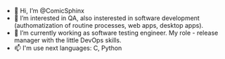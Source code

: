 - 👋 Hi, I’m @ComicSphinx
- 👀 I’m interested in QA, also insterested in software development (authomatization of routine processes, web apps, desktop apps).
- 🌱 I’m currently working as software testing engineer. My role - release manager with the little DevOps skills.
- 📫 I'm use next languages: C, Python

<!---
ComicSphinx/ComicSphinx is a ✨ special ✨ repository because its `README.md` (this file) appears on your GitHub profile.
You can click the Preview link to take a look at your changes.
--->
